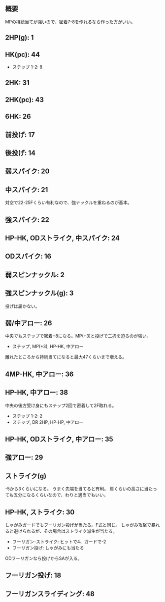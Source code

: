 ## 概要

MPの持続当てが強いので、密着7-8を作れるなら作った方がいい。

## 2HP(g): 1

## HK(pc): 44

- ステップ 1-2: 8

## 2HK: 31

## 2HK(pc): 43

## 6HK: 26

## 前投げ: 17

## 後投げ: 14

## 弱スパイク: 20

## 中スパイク: 21

対空で22-25Fくらい有利なので、強ナックルを重ねるのが基本。

## 強スパイク: 22

## HP-HK, ODストライク, 中スパイク: 24

## ODスパイク: 16

## 弱スピンナックル: 2

## 強スピンナックル(g): 3

投げは届かない。

## 弱/中アロー: 26

中央でもステップで密着+8になる。MP(+3)と投げで二択を迫るのが強い。

- ステップ, MP(+3), HP-HK, 中アロー

離れたところから持続当てになると最大47くらいまで増える。

## 4MP-HK, 中アロー: 36

## HP-HK, 中アロー: 38

中央の後方受け身にもステップ2回で密着して2F取れる。

- ステップ 1-2: 2
- ステップ, DR 2HP, HP-HP, 中アロー

## HP-HK, ODストライク, 中アロー: 35

## 強アロー: 29

## ストライク(g)

-5から3くらいになる。
うまく先端を当てると有利。
肩くらいの高さに当たっても五分になるくらいなので、わりと適当でもいい。

## HP-HK, ストライク: 30

しゃがみガードでもフーリガン投げが当たる。F式と同じ。
しゃがみ攻撃で暴れると避けられるが、その場合はストライク派生が当たる。

- フーリガン-ストライク: ヒットで4、ガードで-2
- フーリガン投げ: しゃがみにも当たる

ODフーリガンなら投げからSAが入る。

## フーリガン投げ: 18

## フーリガンスライディング: 48
